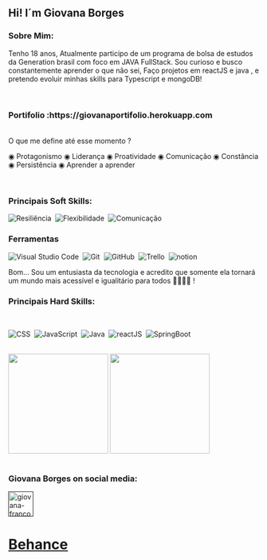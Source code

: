                    
    
                         
             
 ## Hi! I´m Giovana Borges

### Sobre Mim:

Tenho 18 anos, Atualmente participo de um programa de bolsa de estudos da Generation brasil com foco em JAVA FullStack.
Sou curioso e busco constantemente aprender o que não sei, Faço projetos em reactJS e java , e pretendo evoluir minhas skills para Typescript e mongoDB!                         

<br>
<h3>Portifolio :https://giovanaportifolio.herokuapp.com</h3>


 <br>
O que me define até esse momento ?

◉ Protagonismo
◉ Liderança
◉ Proatividade
◉ Comunicação
◉ Constância
◉ Persistência
◉ Aprender a aprender


  <br>
  
  ### Principais Soft Skills:

![Resiliência](https://img.shields.io/badge/-Resiliência-05122C?style=for-the-badge&logo=&logoColor=ffffff)&nbsp;
![Flexibilidade](https://img.shields.io/badge/-flexibilidade-05122C?style=for-the-badge&logo=&logoColor=ffffff)&nbsp;
![Comunicação](https://img.shields.io/badge/-Comunica%C3%A7%C3%A3o-05122C?style=for-the-badge&logo=&logoColor=ffffff)&nbsp;
        
### Ferramentas

![Visual Studio Code](https://img.shields.io/badge/-Visual%20Studio%20Code-05122A?style=for-the-badge&logo=visual-studio-code&logoColor=007ACC)&nbsp;
![Git](https://img.shields.io/badge/-Git-05122A?style=for-the-badge&logo=git)&nbsp;
![GitHub](https://img.shields.io/badge/-GitHub-05122A?style=for-the-badge&logo=github)&nbsp;
![Trello](https://img.shields.io/badge/-Trello-05122A?style=for-the-badge&logo=trello&logoColor=ffffff)&nbsp;
![notion](https://img.shields.io/badge/-Notion-05122A?style=for-the-badge&logo=notion&logoColor=ffffff)&nbsp;


  
Bom... Sou um entusiasta da tecnologia e acredito que somente ela tornará um mundo mais acessível e igualitário para todos 👨👩👳👦 !
### Principais Hard Skills:


  <br>
  
![CSS](https://img.shields.io/badge/-CSS-05122A?style=for-the-badge&logo=CSS3&logoColor=1572B6)&nbsp;
![JavaScript](https://img.shields.io/badge/-JavaScript-05122A?style=for-the-badge&logo=javascript)&nbsp;
![Java](https://img.shields.io/badge/-Java-05122A?style=for-the-badge&logo=java)&nbsp;
![reactJS](https://img.shields.io/badge/-ReactJs-05122A?style=for-the-badge&logo=react)&nbsp;
![SpringBoot](https://img.shields.io/badge/-springBoot-05122A?style=for-the-badge&logo=spring)&nbsp;

  <br>

<div>
<img height="200cm" align="center" src="https://github-readme-stats.vercel.app/api?username=GiovanaBorges&show_icons=true&theme=radical" />
<img height="200cm" align="center" src="https://github-readme-stats.vercel.app/api/top-langs/?username=GiovanaBorges&layout=compact" />
</div>



  <br>
  
  
### Giovana Borges on social media:

<a href="" target="blank"><img align="center" src="https://www.vectorlogo.zone/logos/linkedin/linkedin-icon.svg" alt="giovana-franco-borges-607073184/" height="50" width="50" color="white" /></a>
  <a href="https://www.behance.net/giovana_borges" height="50" width="50" target="blank"><h1>Behance</h1></a>
<br>
